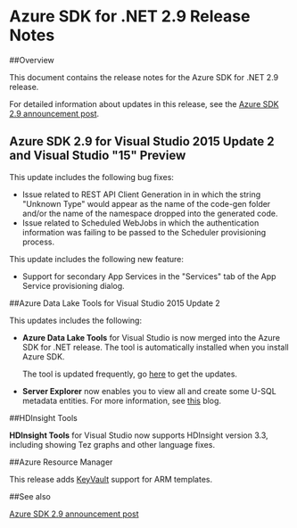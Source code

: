 <properties 
   pageTitle="Azure SDK for .NET 2.9 Release Notes" 
   description="Azure SDK for .NET 2.9 Release Notes" 
   services="app-service\web" 
   documentationCenter=".net" 
   authors="Juliako" 
   manager="erikre" 
   editor=""/>

<tags
   ms.service="app-service"
   ms.devlang="multiple"
   ms.topic="article"
   ms.tgt_pltfrm="na"
   ms.workload="integration" 
   ms.date="10/10/2016" 
   wacn.date=""
   ms.author="juliako"/>

# Azure SDK for .NET 2.9 Release Notes

##Overview

This document contains the release notes for the Azure SDK for .NET 2.9 release. 

For detailed information about updates in this release, see the [Azure SDK 2.9 announcement post](https://azure.microsoft.com/blog/announcing-visual-studio-azure-tools-and-sdk-2-9/).

## Azure SDK 2.9 for Visual Studio 2015 Update 2 and Visual Studio "15" Preview
 
This update includes the following bug fixes:

- Issue related to REST API Client Generation in in which the string "Unknown Type" would appear as the name of the code-gen folder and/or the name of the namespace dropped into the generated code.
- Issue related to Scheduled WebJobs in which the authentication information was failing to be passed to the Scheduler provisioning process.

This update includes the following new feature:

- Support for secondary App Services in the "Services" tab of the App Service provisioning dialog. 

##Azure Data Lake Tools for Visual Studio 2015 Update 2
 
This updates includes the following:

- **Azure Data Lake Tools** for Visual Studio is now merged into the Azure SDK for .NET release. The tool is automatically installed when you install Azure SDK. 

	The tool is updated frequently, go [here](http://aka.ms/datalaketool) to get the updates.

- **Server Explorer** now enables you to view all and create some U-SQL metadata entities. For more information, see [this](/documentation/services/data-lake-analytics/) blog.


##HDInsight Tools 

**HDInsight Tools** for Visual Studio now supports HDInsight version 3.3, including showing Tez graphs and other language fixes.


##Azure Resource Manager 

This release adds [KeyVault](/documentation/articles/resource-manager-keyvault-parameter/) support for ARM templates.

##See also

[Azure SDK 2.9 announcement post](https://azure.microsoft.com/blog/announcing-visual-studio-azure-tools-and-sdk-2-9/)

